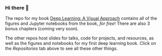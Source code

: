 ### Hi there 👋

The repo for my book [Deep Learning: A Visual Approach](https://nostarch.com/deep-learning-visual-approach)
contains all of the figures and Jupyter notebooks from the book, *for free*! There are also 3
bonus chapters (coming very soon).

The other repos host slides for talks, code for projects, and resources, as well as the figures
and notebooks for my first deep learning book. Click on the *Repositories* tab above to see
all these other things.

